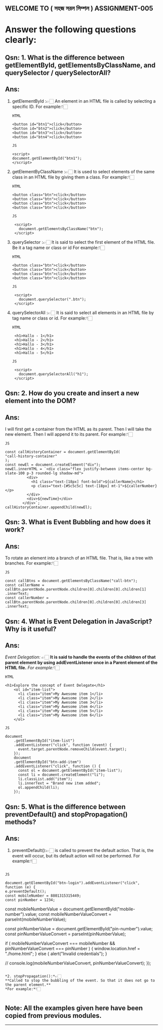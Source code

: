 ## WELCOME TO ( সহজ সরল সিম্পল ) ASSIGNMENT-005

# Answer the following questions clearly:

## Qsn: 1. What is the difference between **getElementById, getElementsByClassName, and querySelector / querySelectorAll**?

## Ans:

1. getElementById :👉🏻
   An element in an HTML file is called by selecting a specific ID.
   For example:👇🏻

   ```
   HTML

   <button id="btn1">click</button>
   <button id="btn2">click</button>
   <button id="btn3">click</button>
   <button id="btn4">click</button>

   JS

   <script>
   document.getElementById("btn1");
   </script>
   ```

2. getElementByClassName :👉🏻
   It is used to select elements of the same class in an HTML file by giving them a class.
   For example:👇🏻

   ```
   HTML

   <button class="btn">click</button>
   <button class="btn">click</button>
   <button class="btn">click</button>
   <button class="btn">click</button>

   JS

    <script>
      document.getElementsByClassName("btn");
    </script>
   ```

3. querySelector :👉🏻
   It is said to select the first element of the HTML file. Be it a tag name or class or id
   For example:👇🏻

   ```
   HTML

   <button class="btn">click</button>
   <button class="btn">click</button>
   <button class="btn">click</button>
   <button class="btn">click</button>

   JS

    <script>
      document.querySelector(".btn");
    </script>
   ```

4. querySelectorAll :👉🏻
   It is said to select all elements in an HTML file by tag name or class or id.
   For example:👇🏻

   ```
   HTML

    <h1>Hallo - 1</h1>
    <h1>Hallo - 2</h1>
    <h1>Hallo - 3</h1>
    <h1>Hallo - 4</h1>
    <h1>Hallo - 5</h1>

   JS

    <script>
      document.querySelectorAll("h1");
    </script>
   ```

## Qsn: 2. How do you **create and insert a new element into the DOM**?

## Ans:

I will first get a container from the HTML as its parent. Then I will take the new element. Then I will append it to its parent.
For example:👇🏻

```
JS

const callHistoryContainer = document.getElementById(
"call-history-container"
);
const newEl = document.createElement("div");
newEl.innerHTML = `<div class="flex justify-between items-center bg-slate-100 p-3 rounded-lg shadow-md">
          <div>
            <h1 class="text-[18px] font-bold">${callerName}</h1>
            <p class="text-[#5c5c5c] text-[18px] mt-1">${callerNumber}</p>
          </div>
          <div>${newTime}</div>
        </div>`;
callHistoryContainer.appendChild(newEl);
```

## Qsn: 3. What is **Event Bubbling** and how does it work?

## Ans:

To rotate an element into a branch of an HTML file. That is, like a tree with branches.
For example:👇🏻

```
JS

const callBtns = document.getElementsByClassName("call-btn");
const callerName =
callBtn.parentNode.parentNode.children[0].children[0].children[1]
.innerText;
const callerNumber =
callBtn.parentNode.parentNode.children[0].children[0].children[3]
.innerText;
```

## Qsn: 4. What is **Event Delegation** in JavaScript? Why is it useful?

## Ans:

_Event Delegation:_ 👉🏻
**It is said to handle the events of the children of that parent element by using addEventListener once in a Parent element of the HTML file.**
*For example:*👇🏻

```
HTML

<h1>Explore the concept of Event Delegate</h1>
    <ol id="item-list">
      <li class="item">My Awesome item 1</li>
      <li class="item">My Awesome item 2</li>
      <li class="item">My Awesome item 3</li>
      <li class="item">My Awesome item 4</li>
      <li class="item">My Awesome item 5</li>
      <li class="item">My Awesome item 6</li>
    </ol>
```

    JS

    document
        .getElementById("item-list")
        .addEventListener("click", function (event) {
          event.target.parentNode.removeChild(event.target);
        });
        document
        .getElementById("btn-add-item")
        .addEventListener("click", function () {
          const ol = document.getElementById("item-list");
          const li = document.createElement("li");
          li.classList.add("item");
          li.innerText = "Brand new item added";
          ol.appendChild(li);
        });


## Qsn: 5. What is the difference between **preventDefault() and stopPropagation()** methods?

## Ans:

1. preventDefault():👉🏻 is called to prevent the default action. That is, the event will occur, but its default action will not be performed.
   For example:👇🏻

```

JS

document.getElementById("btn-login").addEventListener("click", function (e) {
e.preventDefault();
const mobileNumber = 8801315315449;
const pinNumber = 1234;

```

const mobileNumberValue = document.getElementById("mobile-number").value;
const mobileNumberValueConvert = parseInt(mobileNumberValue);

const pinNumberValue = document.getElementById("pin-number").value;
const pinNumberValueConvert = parseInt(pinNumberValue);

if (
mobileNumberValueConvert === mobileNumber &&
pinNumberValueConvert === pinNumber
) {
window.location.href = "./home.html";
} else {
alert("Invalid credentials");
}

// console.log(mobileNumberValueConvert, pinNumberValueConvert);
});

```

*2. stopPropagation():*👉🏻
**Called to stop the bubbling of the event. So that it does not go to the parent element.**
*For example:*👇🏻


```

## Note: All the examples given here have been copied from previous modules.

---
